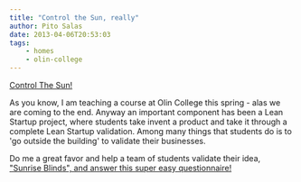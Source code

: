 ```yaml
---
title: "Control the Sun, really"
author: Pito Salas
date: 2013-04-06T20:53:03
tags:
    - homes
    - olin-college
---
```




[Control The Sun!](<http://www.mylanderpages.com/sunrise_blinds/olin>)

As you know, I am teaching a course at Olin College this spring - alas we are
coming to the end. Anyway an important component has been a Lean Startup
project, where students take invent a product and take it through a complete
Lean Startup validation. Among many things that students do is to 'go outside
the building' to validate their businesses.

Do me a great favor and help a team of students validate their idea,[ "Sunrise
Blinds", and answer this super easy
questionnaire!](<http://www.mylanderpages.com/sunrise_blinds/olin>)



